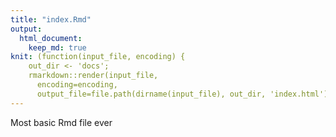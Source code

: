 ```yaml
---
title: "index.Rmd"
output: 
  html_document:
    keep_md: true
knit: (function(input_file, encoding) {
    out_dir <- 'docs';
    rmarkdown::render(input_file,
      encoding=encoding,
      output_file=file.path(dirname(input_file), out_dir, 'index.html'))})
---
```


Most basic Rmd file ever



